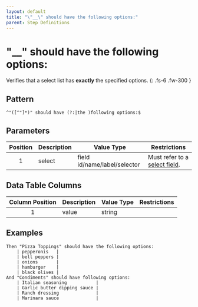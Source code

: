 ```yaml
---
layout: default
title: "\"__\" should have the following options:"
parent: Step Definitions
---
```


# "\_\_" should have the following options:

Verifies that a select list has **exactly** the specified options.
{: .fs-6 .fw-300 }

## Pattern

```golang
^"([^"]*)" should have (?:|the )following options:$
```

## Parameters

| Position | Description | Value Type                   | Restrictions                                                                     |
| :------: | ----------- | ---------------------------- | -------------------------------------------------------------------------------- |
|    1     | select      | field id/name/label/selector | Must refer to a [select field]({{site.baseurl}}/field_types.html#select-fields). |

## Data Table Columns

| Column Position | Description | Value Type | Restrictions |
| :-------------: | ----------- | ---------- | ------------ |
|        1        | value       | string     |              |

## Examples

```gherkin
Then "Pizza Toppings" should have the following options:
    | pepperonis   |
    | bell peppers |
    | onions       |
    | hamburger    |
    | black olives |
And "Condiments" should have following options:
    | Italian seasoning           |
    | Garlic butter dipping sauce |
    | Ranch dressing              |
    | Marinara sauce              |
```